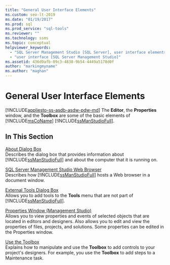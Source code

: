 ```yaml
---
title: "General User Interface Elements"
ms.custom: seo-lt-2019
ms.date: "01/19/2017"
ms.prod: sql
ms.prod_service: "sql-tools"
ms.reviewer: ""
ms.technology: ssms
ms.topic: conceptual
helpviewer_keywords: 
  - "SQL Server Management Studio [SQL Server], user interface elements"
  - "user interface [SQL Server Management Studio]"
ms.assetid: 436d9afb-09c3-4838-9b54-4449a5178d0f
author: "markingmyname"
ms.author: "maghan"
---
```

# General User Interface Elements
[!INCLUDE[appliesto-ss-asdb-asdw-pdw-md](../includes/appliesto-ss-asdb-asdw-pdw-md.md)]
The **Editor**, the **Properties** window, and the **Toolbox** are some of the basic elements of [!INCLUDE[msCoName](../includes/msconame_md.md)] [!INCLUDE[ssManStudioFull](../includes/ssmanstudiofull-md.md)].  
  
## In This Section  
[About Dialog Box](../ssms/about-dialog-box.md)  
Describes the dialog box that provides information about [!INCLUDE[ssManStudioFull](../includes/ssmanstudiofull-md.md)] and about the computer that it is running on.  
  
[SQL Server Management Studio Web Browser](../ssms/sql-server-management-studio-web-browser.md)  
Describes how [!INCLUDE[ssManStudioFull](../includes/ssmanstudiofull-md.md)] hosts a Web browser in a document window.  
  
[External Tools Dialog Box](../ssms/external-tools-dialog-box.md)  
Allows you to add tools to the **Tools** menu that are not part of [!INCLUDE[ssManStudioFull](../includes/ssmanstudiofull-md.md)].  
  
[Properties Window &#40;Management Studio&#41;](../ssms/properties-window-management-studio.md)  
Allows you to view properties and events of selected objects that are located in editors and designers. Also allows you to edit and view the properties of files, projects, and solutions. Some properties can be edited in the Properties window.  
  
[Use the Toolbox](../ssms/use-the-toolbox.md)  
Explains how to manipulate and use the **Toolbox** to add controls to your project's designers. For example, you use the **Toolbox** to add steps to a Maintenance task.  
  
